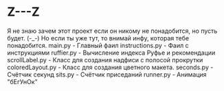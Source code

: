 # Z---Z
Я не знаю зачем этот проект если он никому не понадобится, но пусть будет. (-_-)
Но если ты уже тут, то внимай инфу, которая тебе понадобится.
main.py - Главный фаил
instructions.py - Фаил с инструкциями
ruffier.py - Вычисление индекса Руфье и рекомендации
scrollLabel.py - Класс для создания надфиси с полосой прокрутки
coloredLayout.py - Класс для создания цветного макета.
seconds.py - Счётчик секунд
sits.py - Счётчик приседаний
runner.py - Анимация "бЕгУнОк"
